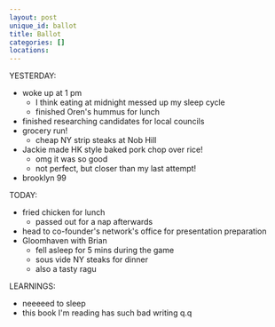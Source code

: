 ```yaml
---
layout: post
unique_id: ballot
title: Ballot
categories: []
locations: 
---
```


YESTERDAY:
* woke up at 1 pm
  * I think eating at midnight messed up my sleep cycle
  * finished Oren's hummus for lunch
* finished researching candidates for local councils
* grocery run!
  * cheap NY strip steaks at Nob Hill
* Jackie made HK style baked pork chop over rice!
  * omg it was so good
  * not perfect, but closer than my last attempt!
* brooklyn 99

TODAY:
* fried chicken for lunch
  * passed out for a nap afterwards
* head to co-founder's network's office for presentation preparation
* Gloomhaven with Brian
  * fell asleep for 5 mins during the game
  * sous vide NY steaks for dinner
  * also a tasty ragu

LEARNINGS:
* neeeeed to sleep
* this book I'm reading has such bad writing q.q
